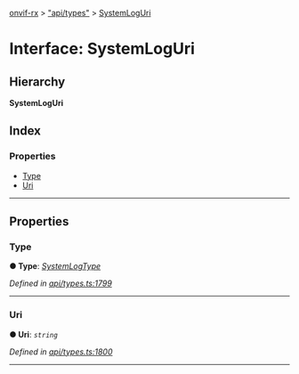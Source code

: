 [onvif-rx](../README.md) > ["api/types"](../modules/_api_types_.md) > [SystemLogUri](../interfaces/_api_types_.systemloguri.md)

# Interface: SystemLogUri

## Hierarchy

**SystemLogUri**

## Index

### Properties

* [Type](_api_types_.systemloguri.md#type)
* [Uri](_api_types_.systemloguri.md#uri)

---

## Properties

<a id="type"></a>

###  Type

**● Type**: *[SystemLogType](../enums/_api_types_.systemlogtype.md)*

*Defined in [api/types.ts:1799](https://github.com/patrickmichalina/onvif-rx/blob/3ab1739/src/api/types.ts#L1799)*

___
<a id="uri"></a>

###  Uri

**● Uri**: *`string`*

*Defined in [api/types.ts:1800](https://github.com/patrickmichalina/onvif-rx/blob/3ab1739/src/api/types.ts#L1800)*

___

